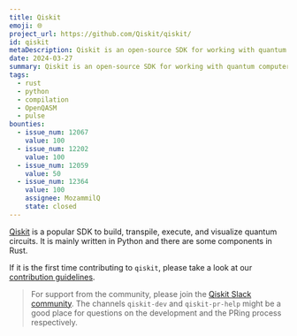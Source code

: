 ```yaml
---
title: Qiskit
emoji: 🌐
project_url: https://github.com/Qiskit/qiskit/
id: qiskit
metaDescription: Qiskit is an open-source SDK for working with quantum computers at the level of extended quantum circuits, operators, and primitives.
date: 2024-03-27
summary: Qiskit is an open-source SDK for working with quantum computers at the level of extended quantum circuits, operators, and primitives.
tags:
  - rust
  - python
  - compilation
  - OpenQASM
  - pulse
bounties:
  - issue_num: 12067
    value: 100
  - issue_num: 12202
    value: 100
  - issue_num: 12059
    value: 50
  - issue_num: 12364
    value: 100
    assignee: MozammilQ
    state: closed
---
```


[Qiskit](https://www.ibm.com/quantum/qiskit) is a popular SDK to build, transpile, execute, and visualize quantum circuits. It is mainly written in Python and there are some components in Rust.

If it is the first time contributing to `qiskit`, please take a look at our [contribution guidelines](https://github.com/Qiskit/qiskit/blob/main/CONTRIBUTING.md).

> For support from the community, please join the [Qiskit Slack community](https://qisk.it/join-slack). The channels `qiskit-dev` and `qiskit-pr-help` might be a good place for questions on the development and the PRing process respectively.
